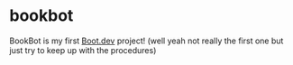 # bookbot
BookBot is my first [Boot.dev](https://www.boot.dev) project! (well yeah not really the first one but just try to keep up with the procedures)
